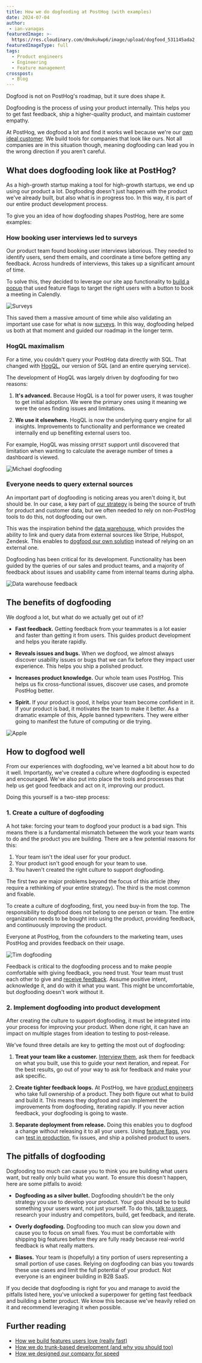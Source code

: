 ```yaml
---
title: How we do dogfooding at PostHog (with examples)
date: 2024-07-04
author:
 - ian-vanagas
featuredImage: >-
  https://res.cloudinary.com/dmukukwp6/image/upload/dogfood_531145ada2.jpg
featuredImageType: full
tags:
  - Product engineers
  - Engineering
  - Feature management
crosspost:
  - Blog
---
```


Dogfood is not on PostHog's roadmap, but it sure does shape it. 

Dogfooding is the process of using your product internally. This helps you to get fast feedback, ship a higher-quality product, and maintain customer empathy.

At PostHog, we dogfood a lot and find it works well because we're our [own ideal customer](/newsletter/ideal-customer-profile-framework). We build tools for companies that look like ours. Not all companies are in this situation though, meaning dogfooding can lead you in the wrong direction if you aren't careful.

## What does dogfooding look like at PostHog?

As a high-growth startup making a tool for high-growth startups, we end up using our product a lot. Dogfooding doesn't just happen with the product we've already built, but also what is in progress too. In this way, it is part of our entire product development process.

To give you an idea of how dogfooding shapes PostHog, here are some examples:

### How booking user interviews led to surveys

Our product team found booking user interviews laborious. They needed to identify users, send them emails, and coordinate a time before getting any feedback. Across hundreds of interviews, this takes up a significant amount of time.

To solve this, they decided to leverage our site app functionality to [build a popup](/tutorials/feedback-interviews-site-apps) that used feature flags to target the right users with a button to book a meeting in Calendly.

![Surveys](https://res.cloudinary.com/dmukukwp6/image/upload/survey_c020075d73.png)

This saved them a massive amount of time while also validating an important use case for what is now [surveys](/surveys). In this way, dogfooding helped us both at that moment and guided our roadmap in the longer term.

### HogQL maximalism

For a time, you couldn't query your PostHog data directly with SQL. That changed with [HogQL](/docs/hogql), our version of SQL (and an entire querying service). 

The development of HogQL was largely driven by dogfooding for two reasons:

1. **It's advanced.** Because HogQL is a tool for power users, it was tougher to get initial adoption. We were the primary ones using it meaning we were the ones finding issues and limitations. 

2. **We use it elsewhere.** HogQL is now the underlying query engine for all insights. Improvements to functionality and performance we created internally end up benefiting external users too.

For example, HogQL was missing `OFFSET` support until <TeamMember name="Michael Matloka" photo /> discovered that limitation when wanting to calculate the average number of times a dashboard is viewed. 

![Michael dogfooding](https://res.cloudinary.com/dmukukwp6/image/upload/michael_0e8e2df547.png)

### Everyone needs to query external sources

An important part of dogfooding is noticing areas you aren't doing it, but should be. In our case, a key part of [our strategy](/handbook/why-does-posthog-exist) is being the source of truth for product and customer data, but we often needed to rely on non-PostHog tools to do this, not dogfooding our own.

This was the inspiration behind the [data warehouse](/docs/data-warehouse), which provides the ability to link and query data from external sources like Stripe, Hubspot, Zendesk. This enables to [dogfood our own solution](/blog/data-warehouse-at-posthog) instead of relying on an external one. 

Dogfooding has been critical for its development. Functionality has been guided by the queries of our sales and product teams, and a majority of feedback about issues and usability came from internal teams during alpha.

![Data warehouse feedback](https://res.cloudinary.com/dmukukwp6/image/upload/me_7c76189301.png)

## The benefits of dogfooding

We dogfood a lot, but what do we actually get out of it?

- **Fast feedback.** Getting feedback from your teammates is a lot easier and faster than getting it from users. This guides product development and helps you iterate rapidly.

- **Reveals issues and bugs.** When we dogfood, we almost always discover usability issues or bugs that we can fix before they impact user experience. This helps you ship a polished product.

- **Increases product knowledge.** Our whole team uses PostHog. This helps us fix cross-functional issues, discover use cases, and promote PostHog better.

- **Spirit.** If your product is good, it helps your team become confident in it. If your product is bad, it motivates the team to make it better. As a dramatic example of this, Apple banned typewriters. They were either going to manifest the future of computing or die trying.

![Apple](https://res.cloudinary.com/dmukukwp6/image/upload/apple_fd647f303d.png)

## How to dogfood well

From our experiences with dogfooding, we've learned a bit about how to do it well. Importantly, we've created a culture where dogfooding is expected and encouraged. We've also put into place the tools and processes that help us get good feedback and act on it, improving our product.

Doing this yourself is a two-step process:

### 1. Create a culture of dogfooding

A hot take: forcing your team to dogfood your product is a bad sign. This means there is a fundamental mismatch between the work your team wants to do and the product you are building. There are a few potential reasons for this:

1. Your team isn't the ideal user for your product.
2. Your product isn't good enough for your team to use.
3. You haven't created the right culture to support dogfooding.

The first two are major problems beyond the focus of this article (they require a rethinking of your entire strategy). The third is the most common and fixable.

To create a culture of dogfooding, first, you need buy-in from the top. The responsibility to dogfood does not belong to one person or team. The entire organization needs to be bought into using the product, providing feedback, and continuously improving the product. 

Everyone at PostHog, from the cofounders to the marketing team, uses PostHog and provides feedback on their usage.  

![Tim dogfooding](https://res.cloudinary.com/dmukukwp6/image/upload/cofounder_ec648e21d3.png)

Feedback is critical to the dogfooding process and to make people comfortable with giving feedback, you need trust.  Your team must trust each other to give and [receive feedback](/handbook/people/feedback). Assume positive intent, acknowledge it, and do with it what you want. This might be uncomfortable, but dogfooding doesn't work without it.

### 2. Implement dogfooding into product development

After creating the culture to support dogfooding, it must be integrated into your process for improving your product. When done right, it can have an impact on multiple stages from ideation to testing to post-release. 

We've found three details are key to getting the most out of dogfooding:

1. **Treat your team like a customer.** [Interview them](/newsletter/talk-to-users), ask them for feedback on what you built, use this to guide your next iteration, and repeat. For the best results, go out of your way to ask for feedback and make your ask specific.

2. **Create tighter feedback loops.** At PostHog, we have [product engineers](/blog/what-is-a-product-engineer) who take full ownership of a product. They both figure out what to build and build it. This means they dogfood and can implement the improvements from dogfooding, iterating rapidly. If you never action feedback, your dogfooding is going to waste.

3. **Separate deployment from release.** Doing this enables you to dogfood a change without releasing it to all your users. Using [feature flags](/feature-flags), you can [test in production](/product-engineers/testing-in-production), fix issues, and ship a polished product to users. 

## The pitfalls of dogfooding

Dogfooding too much can cause you to think you are building what users want, but really only build what you want. To ensure this doesn't happen, here are some pitfalls to avoid: 

- **Dogfooding as a silver bullet.** Dogfooding shouldn't be the only strategy you use to develop your product. Your goal should be to build something your users want, not just yourself. To do this, [talk to users](/newsletter/talk-to-users), research your industry and competitors, build, get feedback, and iterate.

- **Overly dogfooding.** Dogfooding too much can slow you down and cause you to focus on small fixes. You must be comfortable with shipping big features before they are fully ready because real-world feedback is what really matters.

- **Biases.** Your team is (hopefully) a tiny portion of users representing a small portion of use cases. Relying on dogfooding can bias you towards these use cases and limit the full potential of your product. Not everyone is an engineer building in B2B SaaS.

If you decide that dogfooding is right for you and manage to avoid the pitfalls listed here, you've unlocked a superpower for getting fast feedback and building a better product. We know this because we've heavily relied on it and recommend leveraging it when possible.

## Further reading

- [How we build features users love (really fast)](/product-engineers/measuring-feature-success)
- [How we do trunk-based development (and why you should too)](/product-engineers/trunk-based-development)
- [How we designed our company for speed](/founders/how-come-we-ship-so-much)
